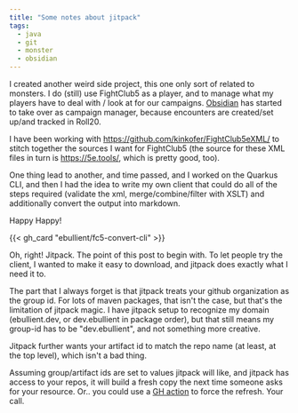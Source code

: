 ```yaml
---
title: "Some notes about jitpack"
tags:
  - java
  - git
  - monster
  - obsidian
---
```

I created another weird side project, this one only sort of related to monsters. I do (still) use FightClub5 as a player, and to manage what my players have to deal with / look at for our campaigns. [Obsidian](https://obsidian.md) has started to take over as campaign manager, because encounters are created/set up/and tracked in Roll20.

I have been working with https://github.com/kinkofer/FightClub5eXML/ to stitch together the sources I want for FightClub5 (the source for these XML files in turn is https://5e.tools/, which is pretty good, too).

One thing lead to another, and time passed, and I worked on the Quarkus CLI, and then I had the idea to write my own client that could do all of the steps required (validate the xml, merge/combine/filter with XSLT) and additionally convert the output into markdown.

Happy Happy!

{{< gh_card "ebullient/fc5-convert-cli" >}}

<!--more-->

Oh, right! Jitpack. The point of this post to begin with. To let people try the client, I wanted to make it easy to download, and jitpack does exactly what I need it to.

The part that I always forget is that jitpack treats your github organization as the group id. For lots of maven packages, that isn't the case, but that's the limitation of jitpack magic. I have jitpack setup to recognize my domain (ebullient.dev, or dev.ebullient in package order), but that still means my group-id has to be "dev.ebullient", and not something more creative. 

Jitpack further wants your artifact id to match the repo name (at least, at the top level), which isn't a bad thing.

Assuming group/artifact ids are set to values jitpack will like, and jitpack has access to your repos, it will build a fresh copy the next time someone asks for your resource. Or.. you could use a [GH action](https://github.com/ebullient/fc5-convert-cli/blob/main/.github/workflows/snapshot.yml) to force the refresh. Your call.  